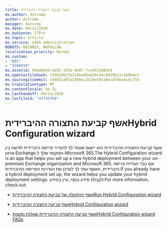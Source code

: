 ```yaml
---
title: אשף קביעת התצורה ההיברידית
ms.author: dstrome
author: dstrome
manager: dansimp
ms.date: 04/21/2020
ms.audience: ITPro
ms.topic: article
ms.service: o365-administration
ROBOTS: NOINDEX, NOFOLLOW
localization_priority: Normal
ms.custom:
- "603"
- "3500010"
ms.assetid: 94bdd043-be92-435e-8e0f-7ce453368919
ms.openlocfilehash: 13361962fe2a3ee88a820c44c0839611c2b9b4e2
ms.sourcegitcommit: c6692ce0fa1358ec3529e59ca0ecdfdea4cdc759
ms.translationtype: MT
ms.contentlocale: he-IL
ms.lasthandoff: 09/14/2020
ms.locfileid: "47743764"
---
```

# <a name="hybrid-configuration-wizard"></a><span data-ttu-id="56021-102">אשף קביעת התצורה ההיברידית</span><span class="sxs-lookup"><span data-stu-id="56021-102">Hybrid Configuration wizard</span></span>

<span data-ttu-id="56021-103">אשף קביעת התצורה ההיברידית הוא יישום שעוזר לך להגדיר פריסה היברידית חדשה בין ארגון Exchange המקומי שלך ל-Microsoft 365.</span><span class="sxs-lookup"><span data-stu-id="56021-103">The Hybrid Configuration wizard is an app that helps you set up a new hybrid deployment between your on-premises Exchange organization and Microsoft 365.</span></span> <span data-ttu-id="56021-104">אם כבר הגדרת פריסה היברידית, האשף עוזר לך לעדכן את הגדרות הפריסה ההיברידית.</span><span class="sxs-lookup"><span data-stu-id="56021-104">If you already have a hybrid deployment set up, the wizard helps you update your hybrid deployment settings.</span></span> <span data-ttu-id="56021-105">לקבלת מידע נוסף, עיין במידע:</span><span class="sxs-lookup"><span data-stu-id="56021-105">For more information, check out:</span></span>
  
- [<span data-ttu-id="56021-106">אשף ההפעלה של קביעת התצורה ההיברידית</span><span class="sxs-lookup"><span data-stu-id="56021-106">Run Hybrid Configuration wizard</span></span>](https://technet.microsoft.com/library/mt595788%28v=exchg.150%29.aspx)

- [<span data-ttu-id="56021-107">אשף קביעת התצורה ההיברידית</span><span class="sxs-lookup"><span data-stu-id="56021-107">Hybrid Configuration wizard</span></span>](https://technet.microsoft.com/library/hh529921%28v=exchg.150%29.aspx)

- [<span data-ttu-id="56021-108">אשף קביעת התצורה ההיברידית שאלות נפוצות</span><span class="sxs-lookup"><span data-stu-id="56021-108">Hybrid Configuration wizard FAQs</span></span>](https://technet.microsoft.com/library/mt488940%28v=exchg.150%29.aspx)
